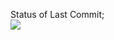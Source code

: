Status of Last Commit; <br>
<img src="https://github.com/kykyshka69/--test/workflows/My-first-actions-github/badge.svg?branch=main"><br>
